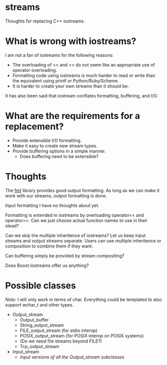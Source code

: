 # streams
Thoughts for replacing C++ iostreams.

# What is wrong with iostreams?

I am not a fan of iostreams for the following reasons:

* The overloading of << and >> do not seem like an appropriate use of operator overloading.
* Formatting code using iostreams is much harder to read or write than the equivalent using printf or Python/Ruby/Scheme.
* It is harder to create your own streams than it should be.

It has also been said that iostream conflates formatting, buffering, and I/O.

# What are the requirements for a replacement?

* Provide extensible I/O formatting.
* Make it easy to create new stream types.
* Provide buffering options in a simple manner.
  * Does buffering need to be extensible?

# Thoughts

The [fmt](http://fmtlib.net/latest/index.html) library provides good output formatting. As long as we can make it work with our streams, output formatting is done.

Input formatting I have no thoughts about yet.

Formatting is extended in iostreams by overloading operator<< and operator>>. Can we just choose actual function names to use in their stead?

Can we skip the multiple inheritence of iostreams? Let us keep input streams and output streams separate. Users can use multiple inheritence or composition to combine them if they want.

Can buffering simply be provided by stream compositing?

Does Boost.Iostreams offer us anything?

# Possible classes

*Note:* I will only work in terms of char. Everything could be templated to also support wchar\_t and other types.

* Output\_stream
  * Output\_buffer
  * String\_output\_stream
  * FILE\_output\_stream (for stdio interop)
  * POSIX\_output\_stream (for POSIX interop on POSIX systems)
  * (Do we need file streams beyond FILE?)
  * Tcp\_output\_stream
* Input\_stream
  * _Input versions of all the Output\_stream subclasses_

